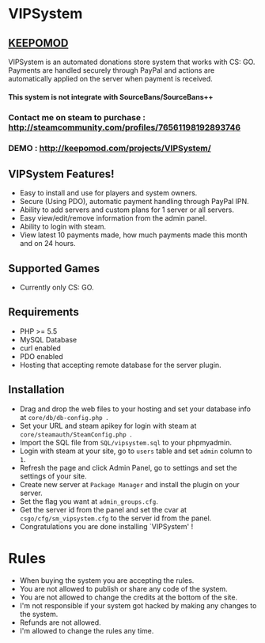 # VIPSystem

## [KEEPOMOD](http://keepomod.com)

VIPSystem is an automated donations store system that works with CS: GO.
Payments are handled securely through PayPal and actions are automatically applied on the server when payment is received.

#### This system is not integrate with SourceBans/SourceBans++ 

### Contact me on steam to purchase : http://steamcommunity.com/profiles/76561198192893746
### DEMO : http://keepomod.com/projects/VIPSystem/

## VIPSystem Features!

  - Easy to install and use for players and system owners.
  - Secure (Using PDO), automatic payment handling through PayPal IPN.
  - Ability to add servers and custom plans for 1 server or all servers.
  - Easy view/edit/remove information from the admin panel.
  - Ability to login with steam.
  - View latest 10 payments made, how much payments made this month and on 24 hours.

## Supported Games
- Currently only CS: GO.

## Requirements

- PHP >= 5.5
- MySQL Database
- curl enabled
- PDO enabled
- Hosting that accepting remote database for the server plugin.


## Installation
- Drag and drop the web files to your hosting and set your database info at `core/db/db-config.php `.
- Set your URL and steam apikey for login with steam at `core/steamauth/SteamConfig.php `.
- Import the SQL file from `SQL/vipsystem.sql` to your phpmyadmin.
- Login with steam at your site, go to `users` table and set `admin` column to `1`.
- Refresh the page and click Admin Panel, go to settings and set the settings of your site.
- Create new server at `Package Manager` and install the plugin on your server.
- Set the flag you want at `admin_groups.cfg`.
- Get the server id from the panel and set the cvar at `csgo/cfg/sm_vipsystem.cfg` to the server id from the panel.
- Congratulations you are done installing `VIPSystem' !

# Rules

- When buying the system you are accepting the rules.
- You are not allowed to publish or share any code of the system.
- You are not allowed to change the credits at the bottom of the site.
- I'm not responsible if your system got hacked by making any changes to the system.
- Refunds are not allowed.
- I'm allowed to change the rules any time.
